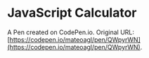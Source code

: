 # JavaScript Calculator

A Pen created on CodePen.io. Original URL: [https://codepen.io/mateoagl/pen/QWpyrWN](https://codepen.io/mateoagl/pen/QWpyrWN).


